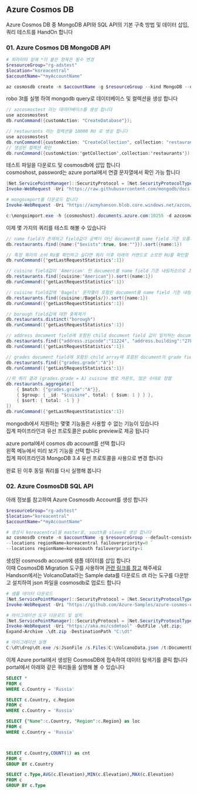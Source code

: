 ## Azure Cosmos DB
Azure Cosmos DB 중 MongoDB API와 SQL API의 기본 구축 방법 및 데이터 삽입, 쿼리 테스트를 HandOn 합니다


### 01. Azure Cosmos DB MongoDB API
```powershell
# 파라미터 앞에 *이 붙은 항목은 필수 변경
$resourceGroup="rg-adstest"
$location="koreacentral"
$accountName="*myAccountName"

az cosmosdb create -n $accountName -g $resourceGroup --kind MongoDB --default-consistency-level Eventual --locations regionName=$location
```


robo 3t를 실행 하여 mongodb query로 데이터베이스 및 컬렉션을 생성 합니다  

```c#
// azcosmostest 라는 데이터베이스를 생성 합니다  
use azcosmostest
db.runCommand({customAction: "CreateDatabase"});

// restaurants 라는 컬렉션을 10000 RU 로 생성 합니다  
use azcosmostest
db.runCommand({customAction: "CreateCollection", collection: "restaurants", offerThroughput: 10000});
// 생성된 컬렉션 확인
db.runCommand({customAction:'getCollection',collection:'restaurants'})
```

테스트 파일을 다운로드 및 cosmosdb에 삽입 합니다  
cosmoshost, password는 azure portal에서 연결 문자열에서 확인 가능 합니다  

```powershell
[Net.ServicePointManager]::SecurityProtocol = [Net.SecurityProtocolType]::Tls12
Invoke-WebRequest -Uri "https://raw.githubusercontent.com/mongodb/docs-assets/primer-dataset/primer-dataset.json" -OutFile C:\restaurants.json; 

# mongoimport를 다운로드 합니다
Invoke-WebRequest -Uri "https://azmyhanson.blob.core.windows.net/azcon/mongoimport.exe" -OutFile c:\mongoimport.exe; 

c:\mongoimport.exe -h {cosmoshost}.documents.azure.com:10255 -d azcosmostest -c restaurants -u azsycosmos -p {password} --ssl --file c:\restaurants.json
```



이제 몇 가지의 쿼리를 테스트 해볼 수 있습니다  

```c#
// name field가 존재하고 field값이 공백이 아닌 document를 name field 기준 오름차순으로 조회
db.restaurants.find({name:{"$exists":true, $ne:""}}).sort({name:1})

// 특정 쿼리의 소비 RU를 확인하고 싶다면 쿼리 이후 아래의 커맨드로 소모한 RU를 확인할 수 있습니다
db.runCommand({'getLastRequestStatistics':1})

// cuisine field값이 'American' 인 document를 name field 기준 내림차순으로 조회
db.restaurants.find({cuisine:"American"}).sort({name:1})
db.runCommand({'getLastRequestStatistics':1})

// cuisine field값에 'Bagels' 문자열이 포함된 document를 name field 기준 내림차순으로 조회
db.restaurants.find({cuisine:/Bagels/}).sort({name:1})
db.runCommand({'getLastRequestStatistics':1})

// borough field값에 대한 중복제거
db.restaurants.distinct("borough")
db.runCommand({'getLastRequestStatistics':1})

// address document field에 포함된 child document field 값이 일치하는 document를 조회
db.restaurants.find({"address.zipcode":"11224", "address.building":"2780"})
db.runCommand({'getLastRequestStatistics':1})

// grades document field에 포함된 child array에 포함된 document의 grade field값중 'A' 를 포함하는 document를 조회
db.restaurants.find({"grades.grade":"A"})
db.runCommand({'getLastRequestStatistics':1})

//위 쿼리 결과 (grades.grade = A) cuisine 별로 카운트, 많은 수대로 정렬
db.restaurants.aggregate([
    { $match: {"grades.grade":"A"}},
    { $group: { _id: "$cuisine", total: { $sum: 1 } } },
    { $sort: { total: -1 } }
])
db.runCommand({'getLastRequestStatistics':1})

```

mongodb에서 지원하는 몇몇 기능들은 사용할 수 없는 기능이 있습니다  
집계 파이프라인과 유선 프로토콜은 public preview로 제공 됩니다  

azure portal에서 cosmos db account를 선택 합니다  
왼쪽 메뉴에서 미리 보기 기능을 선택 합니다  
집계 파이프라인과 MongoDB 3.4 유선 프로토콜을 사용으로 변경 합니다  

완료 된 이후 동일 쿼리를 다시 실행해 봅니다  


### 02. Azure CosmosDB SQL API
아래 정보를 참고하여 Azure Cosmosdb Account를 생성 합니다
```powershell
$resourceGroup="rg-adstest"
$location="koreacentral"
$accountName="*myAccountName"

# 생성시 koreacentral을 master로, south를 slave로 생성 합니다
az cosmosdb create -n $accountName -g $resourceGroup --default-consistency-level Eventual `
--locations regionName=koreacentral failoverpriority=0 `
--locations regionName=koreasouth failoverpriority=1
```

생성된 cosmosdb account에 샘플 데이터를 삽입 합니다  
이때 CosmosDB Migration 도구를 사용하며 [관련 링크를 참고](https://docs.microsoft.com/ko-kr/azure/cosmos-db/import-data) 해주세요  
Handson에서는 VolcanoData라는 Sample data를 다운로드 dt 라는 도구를 다운받고 설치하여 json 파일을 cosmosdb로 업로드 합니다  

```powershell
# 샘플 데이터 다운로드
[Net.ServicePointManager]::SecurityProtocol = [Net.SecurityProtocolType]::Tls12
Invoke-WebRequest -Uri "https://github.com/Azure-Samples/azure-cosmos-db-sample-data/blob/master/SampleData/VolcanoData.json" -OutFile C:\VolcanoData.json; 

# 마이그레이션 도구 다운로드 및 설치
[Net.ServicePointManager]::SecurityProtocol = [Net.SecurityProtocolType]::Tls12
Invoke-WebRequest -Uri "https://aka.ms/csdmtool" -OutFile .\dt.zip; 
Expand-Archive .\dt.zip -DestinationPath "C:\dt"

# 마이그레이션 실행
C:\dt\drop\dt.exe /s:JsonFile /s.Files:C:\VolcanoData.json /t:DocumentDBBulk /t.ConnectionString:"AccountEndpoint=<CosmosDB Endpoint>;AccountKey=<CosmosDB Key>;Database=<CosmosDB Database>;" /t.Collection:VolcanoData /t.CollectionThroughput:2500
```

이제 Azure portal에서 생성된 CosmosDB에 접속하여 데이터 탐색기를 클릭 합니다  
portal에서 아래와 같은 쿼리들을 실행해 볼 수 있습니다  

```sql
SELECT *
FROM c 
WHERE c.Country = 'Russia'

SELECT c.Country, c.Region
FROM c 
WHERE c.Country = 'Russia'

SELECT {"Name":c.Country, "Region":c.Region} as loc
FROM c 
WHERE c.Country = 'Russia'



SELECT c.Country,COUNT(1) as cnt 
FROM c 
GROUP BY c.Country

SELECT c.Type,AVG(c.Elevation),MIN(c.Elevation),MAX(c.Elevation)
FROM c 
GROUP BY c.Type

```
